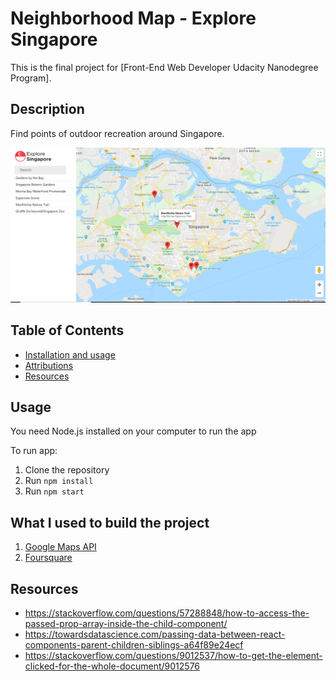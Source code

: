 # Neighborhood Map - Explore Singapore

This is the final project for [Front-End Web Developer Udacity Nanodegree Program].

## Description

Find points of outdoor recreation around Singapore.

![preview](https://github.com/RowaM/neighborhood-app-udacity/blob/master/preview.PNG)

## Table of Contents

* [Installation and usage](#usage)
* [Attributions](#attributions)
* [Resources](#resources)

## Usage

You need Node.js installed on your computer to run the app

To run app:
1. Clone the repository
2. Run `npm install`
3. Run `npm start`

## What I used to build the project 

1. [Google Maps API](https://maps.google.com)
2. [Foursquare](https://https://foursquare.com)

## Resources

* https://stackoverflow.com/questions/57288848/how-to-access-the-passed-prop-array-inside-the-child-component/
* https://towardsdatascience.com/passing-data-between-react-components-parent-children-siblings-a64f89e24ecf
* https://stackoverflow.com/questions/9012537/how-to-get-the-element-clicked-for-the-whole-document/9012576